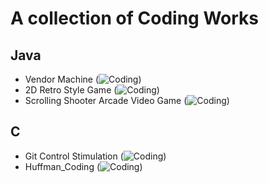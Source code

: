 # A collection of Coding Works

## Java

* Vendor Machine (![Coding](/Java/VendorMachine/))
* 2D Retro Style Game (![Coding](/Java/retro_game/))
* Scrolling Shooter Arcade Video Game (![Coding](/Java/Fight_Aliean/))

## C

* Git Control Stimulation (![Coding](/C/SVC/))
* Huffman_Coding (![Coding](/C/Huffman_Coding/))
